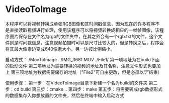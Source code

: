 # VideoToImage
本程序可以将视频转换成单张RGB图像和其时间戳信息，因为现在的许多程序不是直接读取视频进行处理，使用该程序可以将视频转换成相应的一帧帧图像，该程序图片保存在文件名为rgb的文件夹中，在其之外会有一个rgb.txt的文件，这个文件则是时间戳信息，注意视频拍摄时可以是尺寸比较大的，但是转换之后，程序会将其最大像素边变成640像素大小，另一边按比例缩小。

启动方式：./MovToImage ../IMG_3681.MOV ./File1/
第一项地址为在build下面的启动文件
第二项地址为需要转换的视频的地址及其名称，注意文件形式也要加上
第三项地址为数据需要储存的地址（"File2"可自由更改，但是必须以“/”结束）

使用步骤：
第一步：在VideoToImage目录下新建一个名为build的文件夹
第二步：cd build
第三步：cmake ..
第四步：make 
第五步：将需要转成rgb数据形式的数据集存入你想放置的文件夹，然后在终端中输入启动方式


